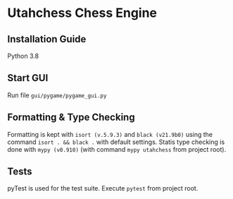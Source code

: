 # Utahchess Chess Engine

## Installation Guide
Python 3.8

## Start GUI
Run file `gui/pygame/pygame_gui.py`

## Formatting & Type Checking
Formatting is kept with `isort (v.5.9.3)` and `black (v21.9b0)` using the command `isort . && black .` with default settings.
Statis type checking is done with `mypy (v0.910)` (with command `mypy utahchess` from project root).

## Tests
pyTest is used for the test suite. Execute `pytest` from project root.